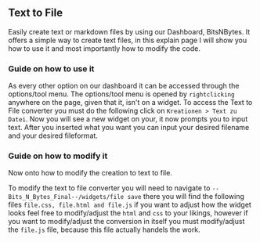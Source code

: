 ## Text to File
Easily create text or markdown files by using our Dashboard, BitsNBytes. It offers a simple way to create text files, in this explain page I will show you how to use it and most importantly how to modify the code.

### Guide on how to use it
As every other option on our dashboard it can be accessed through the options/tool menu. The options/tool menu is opened by `rightclicking` anywhere on the page, given that it, isn't on a widget. To access the Text to File converter you must do the following click on `Kreationen > Text zu Datei`. Now you will see a new widget on your, it now prompts you to input text. After you inserted what you want you can input your desired filename and your desired fileformat.

### Guide on how to modify it
Now onto how to modify the creation to text to file.

To modify the text to file converter you will need to navigate to `--Bits_N_Bytes_Final--/widgets/file save` there you will find the following files `file.css, file.html and file.js` if you want to adjust how the widget looks feel free to modify/adjust the `html` and `css` to your likings, however if you want to modify/adjust the conversion in itself you must modify/adjust the `file.js` file, because this file actually handels the work.